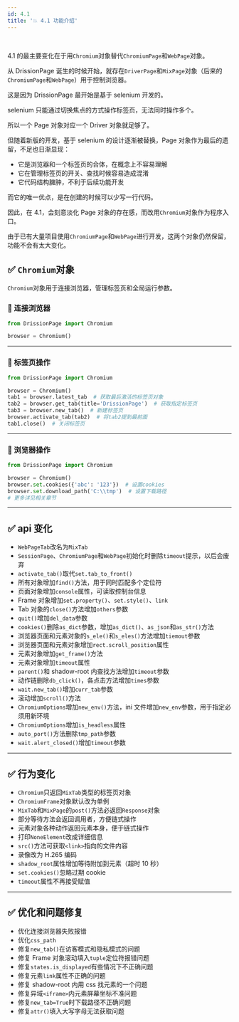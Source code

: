 ```yaml
---
id: 4.1
title: '💥 4.1 功能介绍'
---
```


<div class="wwads-cn wwads-horizontal" data-id="317"></div><br/>

4.1 的最主要变化在于用`Chromium`对象替代`ChromiumPage`和`WebPage`对象。

从 DrissionPage 诞生的时候开始，就存在`DriverPage`和`MixPage`对象（后来的`ChromiumPage`和`WebPage`）用于控制浏览器。

这是因为 DrissionPage 最开始是基于 selenium 开发的。

selenium 只能通过切换焦点的方式操作标签页，无法同时操作多个。

所以一个 Page 对象对应一个 Driver 对象就足够了。

但随着新版的开发，基于 selenium 的设计逐渐被替换，Page 对象作为最后的遗留，不足也日渐显现：

- 它是浏览器和一个标签页的合体，在概念上不容易理解
- 它在管理标签页的开关、查找时候容易造成混淆
- 它代码结构臃肿，不利于后续功能开发

而它的唯一优点，是在创建的时候可以少写一行代码。

因此，在 4.1，会刻意淡化 Page 对象的存在感，而改用`Chromium`对象作为程序入口。

由于已有大量项目使用`ChromiumPage`和`WebPage`进行开发，这两个对象仍然保留，功能不会有太大变化。

## ✅️ `Chromium`对象

`Chromium`对象用于连接浏览器，管理标签页和全局运行参数。

### 📌 连接浏览器

```python
from DrissionPage import Chromium

browser = Chromium()
```

---

### 📌 标签页操作

```python
from DrissionPage import Chromium

browser = Chromium()
tab1 = browser.latest_tab  # 获取最后激活的标签页对象
tab2 = browser.get_tab(title='DrissionPage')  # 获取指定标签页
tab3 = browser.new_tab()  # 新建标签页
browser.activate_tab(tab2)  # 将tab2提到最前面
tab1.close()  # 关闭标签页
```

---

### 📌 浏览器操作

```python
from DrissionPage import Chromium

browser = Chromium()
browser.set.cookies({'abc': '123'})  # 设置cookies
browser.set.download_path('C:\\tmp')  # 设置下载路径
# 更多详见相关章节
```

---

## ✅️ api 变化

- `WebPageTab`改名为`MixTab`
- `SessionPage`、`ChromiumPage`和`WebPage`初始化时删除`timeout`提示，以后会废弃
- `activate_tab()`取代`set.tab_to_front()`
- 所有对象增加`find()`方法，用于同时匹配多个定位符
- 页面对象增加`console`属性，可读取控制台信息
- Frame 对象增加`set.property()`、`set.style()`、`link`
- Tab 对象的`close()`方法增加`others`参数
- `quit()`增加`del_data`参数
- `cookies()`删除`as_dict`参数，增加`as_dict()`、`as_json`和`as_str()`方法
- 浏览器页面和元素对象的`s_ele()`和`s_eles()`方法增加`tiemout`参数
- 浏览器页面和元素对象增加`rect.scroll_position`属性
- 元素对象增加`get_frame()`方法
- 元素对象增加`timeout`属性
- `parent()`和 shadow-root 内查找方法增加`timeout`参数
- 动作链删除`db_click()`，各点击方法增加`times`参数
- `wait.new_tab()`增加`curr_tab`参数
- 滚动增加`scroll()`方法
- `ChromiumOptions`增加`new_env()`方法，ini 文件增加`new_env`参数，用于指定必须用新环境
- `ChromiumOptions`增加`is_headless`属性
- `auto_port()`方法删除`tmp_path`参数
- `wait.alert_closed()`增加`timeout`参数

---

## ✅️ 行为变化

- `Chromium`只返回`MixTab`类型的标签页对象
- `ChromiumFrame`对象默认改为单例
- `MixTab`和`MixPage`的`post()`方法必返回`Response`对象
- 部分等待方法会返回调用者，方便链式操作
- 元素对象各种动作返回元素本身，便于链式操作
- 打印`NoneElement`改成详细信息
- `src()`方法可获取`<link>`指向的文件内容
- 录像改为 H.265 编码
- `shadow_root`属性增加等待附加到元素（超时 10 秒）
- `set.cookies()`忽略过期 cookie
- `timeout`属性不再接受赋值

---

## ✅️ 优化和问题修复

- 优化连接浏览器失败报错
- 优化`css_path`
- 修复`new_tab()`在访客模式和隐私模式的问题
- 修复 Frame 对象滚动填入`tuple`定位符报错问题
- 修复`states.is_displayed`有些情况下不正确问题
- 修复元素`link`属性不正确的问题
- 修复 shadow-root 内用 css 找元素的一个问题
- 修复异域`<iframe>`内元素屏幕坐标不准问题
- 修复`new_tab=True`时下载路径不正确问题
- 修复`attr()`填入大写字母无法获取问题
